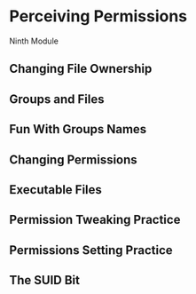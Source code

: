 # Perceiving Permissions

Ninth Module

## Changing File Ownership


## Groups and Files


## Fun With Groups Names


## Changing Permissions


## Executable Files


## Permission Tweaking Practice


## Permissions Setting Practice


## The SUID Bit

